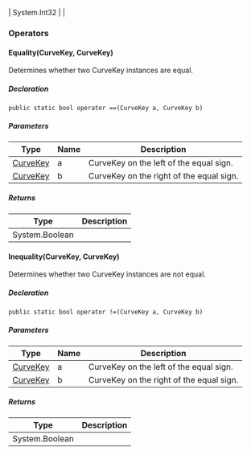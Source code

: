 | System.Int32 |     |

### [](#operators)Operators

#### [](#VRageMath_CurveKey_op_Equality_VRageMath_CurveKey_VRageMath_CurveKey_)Equality(CurveKey, CurveKey)

Determines whether two CurveKey instances are equal.

##### Declaration

```
public static bool operator ==(CurveKey a, CurveKey b)
```

##### Parameters

| Type | Name | Description |
| --- | --- | --- |
| [CurveKey](https://keensoftwarehouse.github.io/SpaceEngineersModAPI/api/VRageMath.CurveKey.html) | a   | CurveKey on the left of the equal sign. |
| [CurveKey](https://keensoftwarehouse.github.io/SpaceEngineersModAPI/api/VRageMath.CurveKey.html) | b   | CurveKey on the right of the equal sign. |

##### Returns

| Type | Description |
| --- | --- |
| System.Boolean |     |

#### [](#VRageMath_CurveKey_op_Inequality_VRageMath_CurveKey_VRageMath_CurveKey_)Inequality(CurveKey, CurveKey)

Determines whether two CurveKey instances are not equal.

##### Declaration

```
public static bool operator !=(CurveKey a, CurveKey b)
```

##### Parameters

| Type | Name | Description |
| --- | --- | --- |
| [CurveKey](https://keensoftwarehouse.github.io/SpaceEngineersModAPI/api/VRageMath.CurveKey.html) | a   | CurveKey on the left of the equal sign. |
| [CurveKey](https://keensoftwarehouse.github.io/SpaceEngineersModAPI/api/VRageMath.CurveKey.html) | b   | CurveKey on the right of the equal sign. |

##### Returns

| Type | Description |
| --- | --- |
| System.Boolean |     |